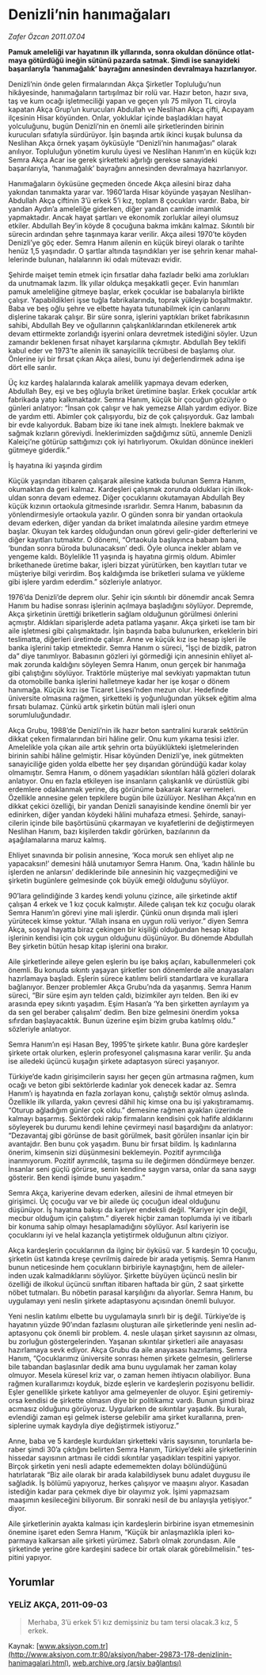 # Denizli’nin hanımağaları

*Zafer Özcan 2011.07.04*

<font class="agenda2NewsSpot">
 <p class="BasicParagraph">
  <strong>
   <span lang="EN-GB">
    Pamuk ameleliği var hayatının ilk yıllarında, sonra okuldan dönünce otlatmaya götürdüğü ineğin sütünü pazarda satmak. Şimdi ise sanayideki başarılarıyla ‘hanımağalık’ bayrağını annesinden devralmaya hazırlanıyor.
   </span>
  </strong>
  <p class="BasicParagraph">
   <strong>
    <span lang="EN-GB">
    </span>
   </strong>
  </p>
 </p>
</font>
<font class="newsDetail">
 <p>
  <p class="BasicParagraph">
   <span>
    Denizli’nin önde gelen firmalarından Akça Şirketler Topluluğu’nun hikâyesinde, hanımağaların tartışılmaz bir rolü var. Hazır beton, hazır sıva, taş ve kum ocağı işletmeciliği yapan ve geçen yılı 75 milyon TL ciroyla kapatan Akça Grup’un kurucuları Abdullah ve Neslihan Akça çifti, Acıpayam ilçesinin Hisar köyünden. Onlar, yokluklar içinde başladıkları hayat yolculuğunu, bugün Denizli’nin en önemli aile şirketlerinden birinin kurucuları sıfatıyla sürdürüyor. İşin başında artık ikinci kuşak bulunsa da Neslihan Akça örnek yaşam öyküsüyle “Denizli’nin hanımağası” olarak anılıyor. Topluluğun yönetim kurulu üyesi ve Neslihan Hanım’ın en küçük kızı Semra Akça Acar ise gerek şirketteki ağırlığı gerekse sanayideki başarılarıyla, ‘hanımağalık’ bayrağını annesinden devralmaya hazırlanıyor.
   </span>
  </p>
  <p class="BasicParagraph">
   <span lang="EN-GB">
    Hanımağaların öyküsüne geçmeden öncede Akça ailesini biraz daha yakından tanımakta yarar var. 1960’larda Hisar köyünde yaşayan Neslihan-Abdullah Akça çiftinin 3’ü erkek 5’i kız, toplam 8 çocukları vardır. Baba, bir yandan Aydın’a ameleliğe giderken, diğer yandan camide imamlık yapmaktadır. Ancak hayat şartları ve ekonomik zorluklar aileyi olumsuz etkiler. Abdullah Bey’in köyde 8 çocuğuna bakma imkânı kalmaz. Sıkıntılı bir sürecin ardından şehre taşınmaya karar verilir. Akça ailesi 1970’te köyden Denizli’ye göç eder. Semra Hanım ailenin en küçük bireyi olarak o tarihte henüz 1,5 yaşındadır. O şartlar altında taşındıkları yer ise şehrin kenar mahallelerinde bulunan, halalarının iki odalı mütevazı evidir.
   </span>
  </p>
  <p class="BasicParagraph">
   <span lang="EN-GB">
    Şehirde maişet temin etmek için fırsatlar daha fazladır belki ama zorlukları da unutmamak lazım. İlk yıllar oldukça meşakkatli geçer. Evin hanımları pamuk ameleliğine gitmeye başlar, erkek çocuklar ise babalarıyla birlikte çalışır. Yapabildikleri işse tuğla fabrikalarında, toprak yükleyip boşaltmaktır. Baba ve beş oğlu şehre ve elbette hayata tutunabilmek için canlarını dişlerine takarak çalışır. Bir süre sonra, işlerini yaptıkları briket fabrikasının sahibi, Abdullah Bey ve oğullarının çalışkanlıklarından etkilenerek artık devam ettirmekte zorlandığı işyerini onlara devretmek istediğini söyler. Uzun zamandır beklenen fırsat nihayet karşılarına çıkmıştır. Abdullah Bey teklifi kabul eder ve 1973’te ailenin ilk sanayicilik tecrübesi de başlamış olur. Önlerine iyi bir fırsat çıkan Akça ailesi, bunu iyi değerlendirmek adına işe dört elle sarılır.
   </span>
  </p>
  <p class="BasicParagraph">
   <span lang="EN-GB">
    Üç kız kardeş halalarında kalarak amelilik yapmaya devam ederken, Abdullah Bey, eşi ve beş oğluyla briket üretimine başlar. Erkek çocuklar artık fabrikada yatıp kalkmaktadır. Semra Hanım, küçük bir çocuğun gözüyle o günleri anlatıyor: “İnsan çok çalışır ve hak yemezse Allah yardım ediyor. Bize de yardım etti. Abimler çok çalışıyordu, biz de çok çalışıyorduk. Gaz lambalı bir evde kalıyorduk. Babam bize iki tane inek almıştı. İneklere bakmak ve sağmak kızların göreviydi. İneklerimizden sağdığımız sütü, annemle Denizli Kaleiçi’ne götürüp sattığımızı çok iyi hatırlıyorum. Okuldan dönünce inekleri gütmeye giderdik.”
   </span>
  </p>
  <p class="BasicParagraph">
   <span lang="EN-GB">
   </span>
  </p>
  <p class="BasicParagraph">
   <span lang="EN-GB">
    İş hayatına iki yaşında girdim
   </span>
  </p>
  <p class="BasicParagraph">
   <span lang="EN-GB">
    Küçük yaşından itibaren çalışarak ailesine katkıda bulunan Semra Hanım, okumaktan da geri kalmaz. Kardeşleri çalışmak zorunda oldukları için ilkokuldan sonra devam edemez. Diğer çocuklarını okutamayan Abdullah Bey küçük kızının ortaokula gitmesinde ısrarlıdır. Semra Hanım, babasının da yönlendirmesiyle ortaokula yazılır. O günden sonra bir yandan ortaokula devam ederken, diğer yandan da briket imalatında ailesine yardım etmeye başlar. Okuyan tek kardeş olduğundan onun görevi gelir-gider defterlerini ve diğer kayıtları tutmaktır. O dönemi, “Ortaokula başlayınca babam bana, ‘bundan sonra büroda bulunacaksın’ dedi. Öyle olunca inekler ablam ve yengeme kaldı. Böylelikle 11 yaşında iş hayatına girmiş oldum. Abimler brikethanede üretime bakar, işleri bizzat yürütürken, ben kayıtları tutar ve müşteriye bilgi verirdim. Boş kaldığımda ise briketleri sulama ve yükleme gibi işlere yardım ederdim.” sözleriyle anlatıyor.
    <span>
    </span>
   </span>
  </p>
  <p class="BasicParagraph">
   <span lang="EN-GB">
    1976’da Denizli’de deprem olur. Şehir için sıkıntılı bir dönemdir ancak Semra Hanım bu hadise sonrası işlerinin açılmaya başladığını söylüyor. Depremde, Akça şirketinin ürettiği briketlerin sağlam olduğunun görülmesi önlerini açmıştır. Aldıkları siparişlerde adeta patlama yaşanır. Akça şirketi ise tam bir aile işletmesi gibi çalışmaktadır. İşin başında baba bulunurken, erkeklerin biri teslimatta, diğerleri üretimde çalışır. Anne ve küçük kız ise hesap işleri ile banka işlerini takip etmektedir. Semra Hanım o süreci, “İşçi de bizdik, patron da” diye tanımlıyor. Babasının gözleri iyi görmediği için annesinin ehliyet almak zorunda kaldığını söyleyen Semra Hanım, onun gerçek bir hanımağa gibi çalıştığını söylüyor. Traktörle müşteriye mal sevkiyatı yapmaktan tutun da otomobille banka işlerini halletmeye kadar her işe koşar o dönem hanımağa. Küçük kızı ise Ticaret Lisesi’nden mezun olur. Hedefinde üniversite olmasına rağmen, şirketteki iş yoğunluğundan yüksek eğitim alma fırsatı bulamaz. Çünkü artık şirketin bütün mali işleri onun sorumluluğundadır.
   </span>
  </p>
  <p class="BasicParagraph">
   <span lang="EN-GB">
    Akça Grubu, 1988’de Denizli’nin ilk hazır beton santralini kurarak sektörün dikkat çeken firmalarından biri hâline gelir. Onu kum yıkama tesisi izler. Amelelikle yola çıkan aile artık şehrin orta büyüklükteki işletmelerinden birinin sahibi hâline gelmiştir. Hisar köyünden Denizli’ye, inek gütmekten sanayiciliğe giden yolda elbette her şey dışarıdan göründüğü kadar kolay olmamıştır. Semra Hanım, o dönem yaşadıkları sıkıntıları hâlâ gözleri dolarak anlatıyor. Onu en fazla etkileyen ise insanların çalışkanlık ve dürüstlük gibi erdemlere odaklanmak yerine, dış görünüme bakarak karar vermeleri. Özellikle annesine gelen tepkilere bugün bile üzülüyor. Neslihan Akça’nın en dikkat çekici özelliği, bir yandan Denizli sanayisinde kendine önemli bir yer edinirken, diğer yandan köydeki hâlini muhafaza etmesi. Şehirde, sanayicilerin içinde bile başörtüsünü çıkarmayan ve kıyafetlerini de değiştirmeyen Neslihan Hanım, bazı kişilerden takdir görürken, bazılarının da aşağılamalarına maruz kalmış.
   </span>
  </p>
  <p class="BasicParagraph">
   <span lang="EN-GB">
    Ehliyet sınavında bir polisin annesine, ‘Koca moruk sen ehliyet alıp ne yapacaksın!’ demesini hâlâ unutamıyor Semra Hanım. Ona, ‘kadın hâlinle bu işlerden ne anlarsın’ dediklerinde bile annesinin hiç vazgeçmediğini ve şirketin bugünlere gelmesinde çok büyük emeği olduğunu söylüyor.
   </span>
  </p>
  <p class="BasicParagraph">
   <span lang="EN-GB">
    90’lara gelindiğinde 3 kardeş kendi yolunu çizince, aile şirketinde aktif çalışan 4 erkek ve 1 kız çocuk kalmıştır. Ailede çalışan tek kız çocuğu olarak Semra Hanım’ın görevi yine mali işlerdir. Çünkü onun dışında mali işleri yürütecek kimse yoktur. “Allah insana en uygun rolü veriyor.” diyen Semra Akça, sosyal hayatta biraz çekingen bir kişiliği olduğundan hesap kitap işlerinin kendisi için çok uygun olduğunu düşünüyor. Bu dönemde Abdullah Bey şirketin bütün hesap kitap işlerini ona bırakır.
   </span>
  </p>
  <p class="BasicParagraph">
   <span lang="EN-GB">
    Aile şirketlerinde aileye gelen eşlerin bu işe bakış açıları, kabullenmeleri çok önemli. Bu konuda sıkıntı yaşayan şirketler son dönemlerde aile anayasaları hazırlamaya başladı. Eşlerin sürece katılımı belirli standartlara ve kurallara bağlanıyor. Benzer problemler Akça Grubu’nda da yaşanmış. Semra Hanım süreci, “Bir süre eşim ayrı telden çaldı, bizimkiler ayrı telden. Ben iki ev arasında epey sıkıntı yaşadım. Eşim Hasan’a ‘Ya ben şirketten ayrılayım ya da sen gel beraber çalışalım’ dedim. Ben bize gelmesini önerdim yoksa sıfırdan başlayacaktık. Bunun üzerine eşim bizim gruba katılmış oldu.” sözleriyle anlatıyor.
   </span>
  </p>
  <p class="BasicParagraph">
   <span lang="EN-GB">
    Semra Hanım’ın eşi Hasan Bey, 1995’te şirkete katılır. Buna göre kardeşler şirkete ortak olurken, eşlerin profesyonel çalışmasına karar verilir. Şu anda ise ailedeki üçüncü kuşağın şirkete adaptasyon süreci yaşanıyor.
   </span>
  </p>
  <p class="BasicParagraph">
   <span lang="EN-GB">
    Türkiye’de kadın girişimcilerin sayısı her geçen gün artmasına rağmen, kum ocağı ve beton gibi sektörlerde kadınlar yok denecek kadar az. Semra Hanım’ı iş hayatında en fazla zorlayan konu, çalıştığı sektör olmuş aslında. Özellikle ilk yıllarda, yakın çevresi dâhil hiç kimse ona bu işi yakıştıramamış. “Oturup ağladığım günler çok oldu.” demesine rağmen ayakları üzerinde kalmayı başarmış. Sektördeki rakip firmaların kendisini çok hafife aldıklarını söyleyerek bu durumu kendi lehine çevirmeyi nasıl başardığını da anlatıyor: “Dezavantaj gibi görünse de basit görülmek, basit görülen insanlar için bir avantajdır. Ben bunu çok yaşadım. Bunu bir fırsat bildim. İş kadınlarına önerim, kimsenin sizi düşünmesini beklemeyin. Pozitif ayrımcılığa inanmıyorum. Pozitif ayrımcılık, taşıma su ile değirmen döndürmeye benzer. İnsanlar seni güçlü görürse, senin kendine saygın varsa, onlar da sana saygı gösterir. Ben kendi işimde bunu yaşadım.”
   </span>
  </p>
  <p class="BasicParagraph">
   <span lang="EN-GB">
    Semra Akça, kariyerine devam ederken, ailesini de ihmal etmeyen bir girişimci. Üç çocuğu var ve bir ailede üç çocuğun ideal olduğunu düşünüyor. İş hayatına bakışı da kariyer endeksli değil. “Kariyer için değil, mecbur olduğum için çalıştım.” diyerek hiçbir zaman toplumda iyi ve itibarlı bir konuma sahip olmayı hesaplamadığını söylüyor. Asıl kariyerin ise çocuklarını iyi ve helal kazançla yetiştirmek olduğunun altını çiziyor.
   </span>
  </p>
  <p class="BasicParagraph">
   <span lang="EN-GB">
    Akça kardeşlerin çocuklarının da ilginç bir öyküsü var. 5 kardeşin 10 çocuğu, şirketin üst katında kreşe çevrilmiş dairede bir arada yetişmiş. Semra Hanım bunun neticesinde hem çocukların birbiriyle kaynaştığını, hem de ailelerinden uzak kalmadıklarını söylüyor. Şirkette büyüyen üçüncü neslin bir özelliği de ilkokul üçüncü sınıftan itibaren haftada bir gün, 2 saat şirkette nöbet tutmaları. Bu nöbetin parasal karşılığını da alıyorlar. Semra Hanım, bu uygulamayı yeni neslin şirkete adaptasyonu açısından önemli buluyor.
   </span>
  </p>
  <p class="BasicParagraph">
   <span lang="EN-GB">
    Yeni neslin katılımı elbette bu uygulamayla sınırlı bir iş değil. Türkiye’de iş hayatının yüzde 90’ından fazlasını oluşturan aile şirketlerinde yeni neslin adaptasyonu çok önemli bir problem. 4. nesle ulaşan şirket sayısının az olması, bu zorluğun göstergelerinden. Yaşanan sıkıntılar şirketleri aile anayasası hazırlamaya sevk ediyor. Akça Grubu da aile anayasası hazırlamış. Semra Hanım, “Çocuklarımız üniversite sonrası hemen şirkete gelmesin, gelirlerse bile tabandan başlasınlar dedik ama bunu uygulamak her zaman kolay olmuyor. Mesela küresel kriz var, o zaman hemen ihtiyacın olabiliyor. Buna rağmen kurallarımızı koyduk, bizde eşlerin ve kardeşlerin pozisyonu bellidir. Eşler genellikle şirkete katılıyor ama gelmeyenler de oluyor. Eşini getiremiyorsa kendisi de şirkette olmasın diye bir politikamız vardı. Bunun şimdi biraz acımasız olduğunu görüyoruz. Uygularken de sıkıntılar yaşadık. Bu kuralı, evlendiği zaman eşi gelmek isterse gelebilir ama şirket kurallarına, prensiplerine uymak kaydıyla diye değiştirmek istiyoruz.”
   </span>
  </p>
  <p class="BasicParagraph">
   <span lang="EN-GB">
    Anne, baba ve 5 kardeşle kurdukları şirketteki vâris sayısının, torunlarla beraber şimdi 30’a çıktığını belirten Semra Hanım, Türkiye’deki aile şirketlerinin hissedar sayısının artması ile ciddi sıkıntılar yaşadıkları tespitini yapıyor. Birçok şirketin yeni nesli adapte edememekten dolayı bölündüğünü hatırlatarak “Biz aile olarak bir arada kalabildiysek bunu adalet duygusu ile sağladık. İş bölümü yapıyoruz, herkes çalışıyor ve maaşını alıyor. Kasadan istediğin kadar para çekmek diye bir olayımız yok. İşimi yapmazsam maaşımın kesileceğini biliyorum. Bir sonraki nesil de bu anlayışla yetişiyor.” diyor.
   </span>
  </p>
  <p class="BasicParagraph">
   <span lang="EN-GB">
    Aile şirketlerinin ayakta kalması için kardeşlerin birbirine isyan etmemesinin önemine işaret eden Semra Hanım, “Küçük bir anlaşmazlıkla ipleri koparmaya kalkarsan aile şirketi yürümez. Sabırlı olmak zorundasın. Aile şirketinde yerine göre kardeşini sadece bir ortak olarak görebilmelisin.” tespitini yapıyor.
   </span>
  </p>
  <p class="BasicParagraph">
   <span lang="EN-GB">
   </span>
  </p>
 </p>
</font>

## Yorumlar

### YELİZ AKÇA, 2011-09-03
> Merhaba, 3’ü erkek 5’i kız demişsiniz bu tam tersi olacak.3 kız, 5 erkek.

Kaynak: [www.aksiyon.com.tr](http://www.aksiyon.com.tr:80/aksiyon/haber-29873-178-denizlinin-hanimagalari.html), [web.archive.org (arşiv bağlantısı)](http://web.archive.org/web/20111231035857/http://www.aksiyon.com.tr:80/aksiyon/haber-29873-178-denizlinin-hanimagalari.html)
